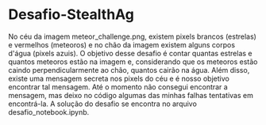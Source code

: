 # Desafio-StealthAg
No céu da imagem meteor_challenge.png, existem pixels brancos (estrelas) e vermelhos (meteoros) e no chão da imagem existem alguns corpos d'água (pixels azuis). O objetivo desse desafio é contar quantas estrelas e quantos meteoros estão na imagem e, considerando que os meteoros estão caindo perpendicularmente ao chão, quantos cairão na água. Além disso, existe uma mensagem secreta nos pixels do céu e é nosso objetivo encontrar tal mensagem. Até o momento não consegui encontrar a mensagem, mas deixo no código algumas das minhas falhas tentativas em encontrá-la. A solução do desafio se encontra no arquivo desafio_notebook.ipynb.
